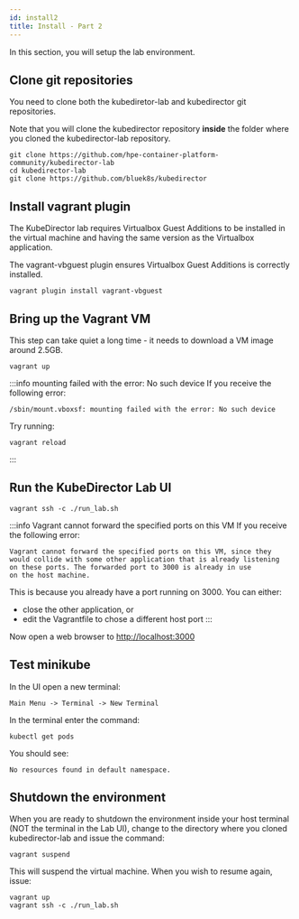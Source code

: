 ```yaml
---
id: install2
title: Install - Part 2
---
```


In this section, you will setup the lab environment.

## Clone git repositories

You need to clone both the kubediretor-lab and kubedirector git repositories.

Note that you will clone the kubedirector repository **inside** the folder where you cloned the kubedirector-lab repository.

```
git clone https://github.com/hpe-container-platform-community/kubedirector-lab
cd kubedirector-lab
git clone https://github.com/bluek8s/kubedirector
```

## Install vagrant plugin

The KubeDirector lab requires Virtualbox Guest Additions to be installed in the virtual machine and having the same version as the Virtualbox application. 

The vagrant-vbguest plugin ensures Virtualbox Guest Additions is correctly installed.

```
vagrant plugin install vagrant-vbguest
```

## Bring up the Vagrant VM

This step can take quiet a long time - it needs to download a VM image around 2.5GB.

```
vagrant up
```

:::info mounting failed with the error: No such device
If you receive the following error:
```
/sbin/mount.vboxsf: mounting failed with the error: No such device
```
Try running:
```
vagrant reload
```
:::

## Run the KubeDirector Lab UI

```
vagrant ssh -c ./run_lab.sh
```

:::info Vagrant cannot forward the specified ports on this VM
If you receive the following error:
```
Vagrant cannot forward the specified ports on this VM, since they
would collide with some other application that is already listening
on these ports. The forwarded port to 3000 is already in use
on the host machine.
```
This is because you already have a port running on 3000. You can either:

- close the other application, or
- edit the Vagrantfile to chose a different host port
:::

Now open a web browser to [http://localhost:3000](http://localhost:3000)

## Test minikube

In the UI open a new terminal:

`Main Menu -> Terminal -> New Terminal`

In the terminal enter the command:

```
kubectl get pods
```

You should see:

```
No resources found in default namespace.
```

## Shutdown the environment

When you are ready to shutdown the environment inside your host terminal (NOT the terminal in the Lab UI),
change to the directory where you cloned kubedirector-lab and issue the command:

```
vagrant suspend
```

This will suspend the virtual machine.  When you wish to resume again, issue:

```
vagrant up
vagrant ssh -c ./run_lab.sh
```
